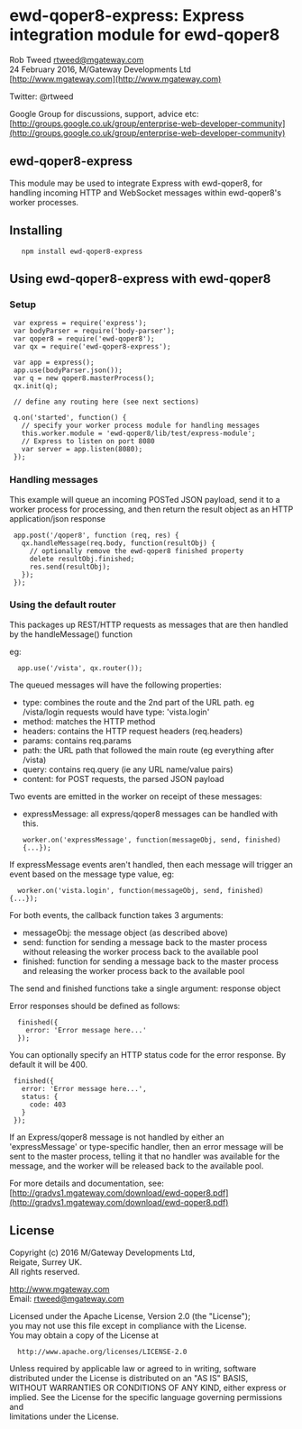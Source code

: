 # ewd-qoper8-express: Express integration module for ewd-qoper8
 
Rob Tweed <rtweed@mgateway.com>  
24 February 2016, M/Gateway Developments Ltd [http://www.mgateway.com](http://www.mgateway.com)  

Twitter: @rtweed

Google Group for discussions, support, advice etc: [http://groups.google.co.uk/group/enterprise-web-developer-community](http://groups.google.co.uk/group/enterprise-web-developer-community)


## ewd-qoper8-express

This module may be used to integrate Express with ewd-qoper8, for handling incoming HTTP and WebSocket messages within ewd-qoper8's worker processes.

## Installing

       npm install ewd-qoper8-express
	   
## Using ewd-qoper8-express with ewd-qoper8

### Setup

     var express = require('express');
     var bodyParser = require('body-parser');
     var qoper8 = require('ewd-qoper8');
     var qx = require('ewd-qoper8-express');

     var app = express();
     app.use(bodyParser.json());
     var q = new qoper8.masterProcess();
     qx.init(q);

     // define any routing here (see next sections)

     q.on('started', function() {
       // specify your worker process module for handling messages
       this.worker.module = 'ewd-qoper8/lib/test/express-module';
       // Express to listen on port 8080
       var server = app.listen(8080);
     });

### Handling messages

This example will queue an incoming POSTed JSON payload, send it to a worker process for processing, and then return the
result object as an HTTP application/json response

     app.post('/qoper8', function (req, res) {
       qx.handleMessage(req.body, function(resultObj) {
         // optionally remove the ewd-qoper8 finished property
         delete resultObj.finished;
         res.send(resultObj);
       });
     });

### Using the default router

This packages up REST/HTTP requests as messages that are then handled by the handleMessage() function

eg:

      app.use('/vista', qx.router());

The queued messages will have the following properties:

- type: combines the route and the 2nd part of the URL path.  eg /vista/login requests would have type: 'vista.login'
- method: matches the HTTP method
- headers: contains the HTTP request headers (req.headers)
- params: contains req.params
- path: the URL path that followed the main route (eg everything after /vista)
- query: contains req.query (ie any URL name/value pairs)
- content: for POST requests, the parsed JSON payload 

Two events are emitted in the worker on receipt of these messages:

- expressMessage: all express/qoper8 messages can be handled with this.  

      worker.on('expressMessage', function(messageObj, send, finished) {...});

If expressMessage events aren't handled, then each message will trigger an event based on the message type value, eg:

      worker.on('vista.login', function(messageObj, send, finished) {...});

For both events, the callback function takes 3 arguments:

- messageObj: the message object (as described above)
- send: function for sending a message back to the master process without releasing the worker process back to the available pool
- finished: function for sending a message back to the master process and releasing the worker process back to the available pool

The send and finished functions take a single argument: response object

Error responses should be defined as follows:

      finished({
        error: 'Error message here...'
      });

You can optionally specify an HTTP status code for the error response.  By default it will be 400.

     finished({
       error: 'Error message here...',
       status: {
         code: 403
       }
     });

If an Express/qoper8 message is not handled by either an 'expressMessage' or type-specific handler, then an error message will be
sent to the master process, telling it that no handler was available for the message, and the worker will be released
back to the available pool.


For more details and documentation, see:
 [http://gradvs1.mgateway.com/download/ewd-qoper8.pdf](http://gradvs1.mgateway.com/download/ewd-qoper8.pdf)


## License

 Copyright (c) 2016 M/Gateway Developments Ltd,                           
 Reigate, Surrey UK.                                                      
 All rights reserved.                                                     
                                                                           
  http://www.mgateway.com                                                  
  Email: rtweed@mgateway.com                                               
                                                                           
                                                                           
  Licensed under the Apache License, Version 2.0 (the "License");          
  you may not use this file except in compliance with the License.         
  You may obtain a copy of the License at                                  
                                                                           
      http://www.apache.org/licenses/LICENSE-2.0                           
                                                                           
  Unless required by applicable law or agreed to in writing, software      
  distributed under the License is distributed on an "AS IS" BASIS,        
  WITHOUT WARRANTIES OR CONDITIONS OF ANY KIND, either express or implied. 
  See the License for the specific language governing permissions and      
   limitations under the License.      
